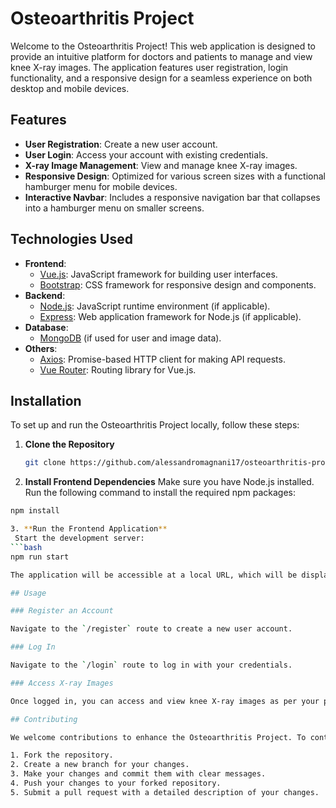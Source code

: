 # Osteoarthritis Project

Welcome to the Osteoarthritis Project! This web application is designed to provide an intuitive platform for doctors and patients to manage and view knee X-ray images. The application features user registration, login functionality, and a responsive design for a seamless experience on both desktop and mobile devices.

## Features

- **User Registration**: Create a new user account.
- **User Login**: Access your account with existing credentials.
- **X-ray Image Management**: View and manage knee X-ray images.
- **Responsive Design**: Optimized for various screen sizes with a functional hamburger menu for mobile devices.
- **Interactive Navbar**: Includes a responsive navigation bar that collapses into a hamburger menu on smaller screens.

## Technologies Used

- **Frontend**: 
  - [Vue.js](https://vuejs.org/): JavaScript framework for building user interfaces.
  - [Bootstrap](https://getbootstrap.com/): CSS framework for responsive design and components.
- **Backend**: 
  - [Node.js](https://nodejs.org/): JavaScript runtime environment (if applicable).
  - [Express](https://expressjs.com/): Web application framework for Node.js (if applicable).
- **Database**: 
  - [MongoDB](https://www.mongodb.com/) (if used for user and image data).
- **Others**: 
  - [Axios](https://axios-http.com/): Promise-based HTTP client for making API requests.
  - [Vue Router](https://router.vuejs.org/): Routing library for Vue.js.

## Installation

To set up and run the Osteoarthritis Project locally, follow these steps:

1. **Clone the Repository**

   ```bash
   git clone https://github.com/alessandromagnani17/osteoarthritis-project.git

2. **Install Frontend Dependencies**
   Make sure you have Node.js installed. Run the following command to install the required npm packages:
  ```bash
  npm install

3. **Run the Frontend Application**
   Start the development server:
  ```bash
  npm run start

The application will be accessible at a local URL, which will be displayed in the terminal after starting the server. By default, it is usually available at [http://localhost:8080](http://localhost:8080), but the exact URL may vary depending on the configuration.

## Usage

### Register an Account

Navigate to the `/register` route to create a new user account.

### Log In

Navigate to the `/login` route to log in with your credentials.

### Access X-ray Images

Once logged in, you can access and view knee X-ray images as per your permissions.

## Contributing

We welcome contributions to enhance the Osteoarthritis Project. To contribute:

1. Fork the repository.
2. Create a new branch for your changes.
3. Make your changes and commit them with clear messages.
4. Push your changes to your forked repository.
5. Submit a pull request with a detailed description of your changes.

